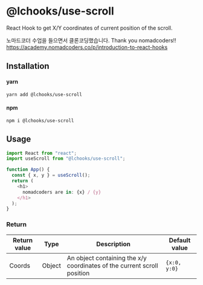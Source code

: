 # @lchooks/use-scroll

React Hook to get X/Y coordinates of current position of the scroll.

노마드코더 수업을 들으면서 클론코딩했습니다.
Thank you nomadcoders!!
https://academy.nomadcoders.co/p/introduction-to-react-hooks

## Installation

#### yarn

`yarn add @lchooks/use-scroll`

#### npm

`npm i @lchooks/use-scroll`

## Usage

```js
import React from "react";
import useScroll from "@lchooks/use-scroll";

function App() {
  const { x, y } = useScroll();
  return (
    <h1>
      nomadcoders are in: {x} / {y}
    </h1>
  );
}
```

### Return

| Return value | Type   | Description                                                             | Default value |
| ------------ | ------ | ----------------------------------------------------------------------- | ------------- |
| Coords       | Object | An object containing the x/y coordinates of the current scroll position | `{x:0, y:0}`  |